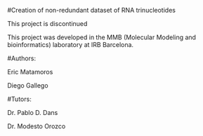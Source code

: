 #Creation of non-redundant dataset of RNA trinucleotides

This project is discontinued


This project was developed in the MMB (Molecular Modeling and bioinformatics) laboratory at IRB Barcelona.

#Authors:

Eric Matamoros

Diego Gallego


#Tutors:

Dr. Pablo D. Dans

Dr. Modesto Orozco
